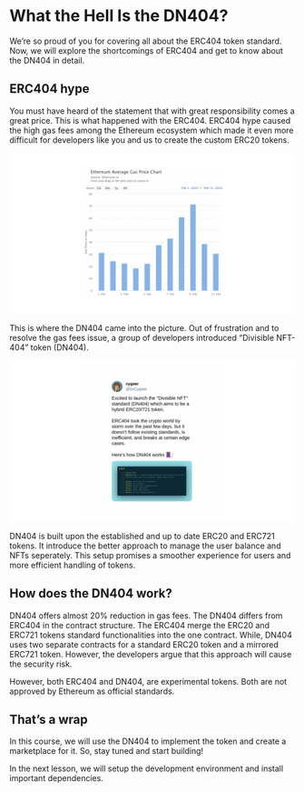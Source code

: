 # What the Hell Is the DN404?

We’re so proud of you for covering all about the ERC404 token standard. Now, we will explore the shortcomings of ERC404 and get to know about the DN404 in detail.

## ERC404 hype

You must have heard of the statement that with great responsibility comes a great price. This is what happened with the ERC404. ERC404 hype caused the high gas fees among the Ethereum  ecosystem which made it even more difficult for developers like you and us to create the custom ERC20 tokens.

![dn404-1.png](https://github.com/0xmetaschool/Learning-Projects/blob/main/assests_for_all/assests_for_erc404/1%20Getting%20Started/3%20What%20the%20Hell%20Is%20the%20DN404/dn404-1.webp?raw=true)

This is where the DN404 came into the picture. Out of frustration and to resolve the gas fees issue, a group of developers introduced “Divisible NFT-404” token (DN404).

![dn404-2.png](https://github.com/0xmetaschool/Learning-Projects/blob/main/assests_for_all/assests_for_erc404/1%20Getting%20Started/3%20What%20the%20Hell%20Is%20the%20DN404/dn404-2.webp?raw=true)

DN404 is built upon the established and up to date ERC20 and ERC721 tokens. It introduce the better approach to manage the user balance and NFTs seperately. This setup promises a smoother experience for users and more efficient handling of tokens.

## How does the DN404 work?

DN404 offers almost 20% reduction in gas fees. The DN404 differs from ERC404 in the contract structure. The ERC404 merge the ERC20 and ERC721 tokens standard functionalities into the one contract. While, DN404 uses two separate contracts for a standard ERC20 token and a mirrored ERC721 token. However, the developers argue that this approach will cause the security risk.

However, both ERC404 and DN404, are experimental tokens. Both are not approved by Ethereum as official standards.

## That’s a wrap

In this course, we will use the DN404 to implement the token and create a marketplace for it. So, stay tuned and start building! 

In the next lesson, we will setup the development environment and install important dependencies.
